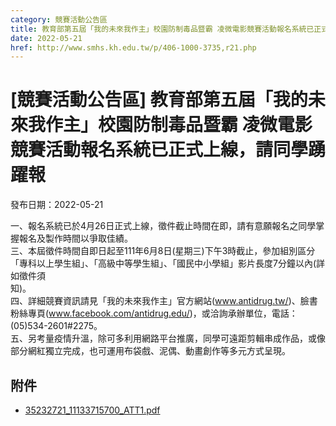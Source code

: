 ```yaml
---
category: 競賽活動公告區
title: 教育部第五屆「我的未來我作主」校園防制毒品暨霸 凌微電影競賽活動報名系統已正式上線，請同學踴躍報
date: 2022-05-21
href: http://www.smhs.kh.edu.tw/p/406-1000-3735,r21.php
---
```


# [競賽活動公告區] 教育部第五屆「我的未來我作主」校園防制毒品暨霸 凌微電影競賽活動報名系統已正式上線，請同學踴躍報

發布日期：2022-05-21

一、報名系統已於4月26日正式上線，徵件截止時間在即，請有意願報名之同學掌握報名及製作時間以爭取佳績。  
三、本屆徵件時間自即日起至111年6月8日(星期三)下午3時截止，參加組別區分「專科以上學生組」、「高級中等學生組」、「國民中小學組」影片長度7分鐘以內(詳如徵件須  
知)。  
四、詳細競賽資訊請見「我的未來我作主」官方網站(www.antidrug.tw/)、臉書粉絲專頁(www.facebook.com/antidrug.edu/)，或洽詢承辦單位，電話：(05)534-2601#2275。  
五、另考量疫情升溫，除可多利用網路平台推廣，同學可遠距剪輯串成作品，或像部分網紅獨立完成，也可運用布袋戲、泥偶、動畫創作等多元方式呈現。

## 附件

- [35232721_11133715700_ATT1.pdf](https://www.smhs.kh.edu.tw/var/file/0/1000/attach/49/pta_3501_7601057_94151.pdf)

